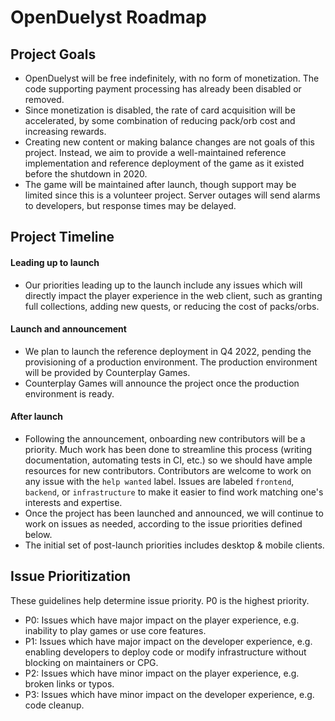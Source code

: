 # OpenDuelyst Roadmap

## Project Goals

- OpenDuelyst will be free indefinitely, with no form of monetization. The code
	supporting payment processing has already been disabled or removed.
- Since monetization is disabled, the rate of card acquisition will be
	accelerated, by some combination of reducing pack/orb cost and increasing
	rewards.
- Creating new content or making balance changes are not goals of this project.
	Instead, we aim to provide a well-maintained reference implementation and
	reference deployment of the game as it existed before the shutdown in 2020.
- The game will be maintained after launch, though support may be limited since
	this is a volunteer project. Server outages will send alarms to developers,
	but response times may be delayed.

## Project Timeline

#### Leading up to launch

- Our priorities leading up to the launch include any issues which will
	directly impact the player experience in the web client, such as granting
	full collections, adding new quests, or reducing the cost of packs/orbs.

#### Launch and announcement

- We plan to launch the reference deployment in Q4 2022, pending the
	provisioning of a production environment. The production environment will be
	provided by Counterplay Games.
- Counterplay Games will announce the project once the production environment
	is ready.

#### After launch

- Following the announcement, onboarding new contributors will be a priority.
	Much work has been done to streamline this process (writing documentation,
	automating tests in CI, etc.) so we should have ample resources for new
	contributors. Contributors are welcome to work on any issue with the `help
	wanted` label. Issues are labeled `frontend`, `backend`, or `infrastructure`
	to make it easier to find work matching one's interests and expertise.
- Once the project has been launched and announced, we will continue to work on
	issues as needed, according to the issue priorities defined below.
- The initial set of post-launch priorities includes desktop & mobile clients.

## Issue Prioritization

These guidelines help determine issue priority. P0 is the highest priority.

- P0: Issues which have major impact on the player experience, e.g. inability
	to play games or use core features.
- P1: Issues which have major impact on the developer experience, e.g. enabling
	developers to deploy code or modify infrastructure without blocking on
	maintainers or CPG.
- P2: Issues which have minor impact on the player experience, e.g. broken
	links or typos.
- P3: Issues which have minor impact on the developer experience, e.g. code
	cleanup.
